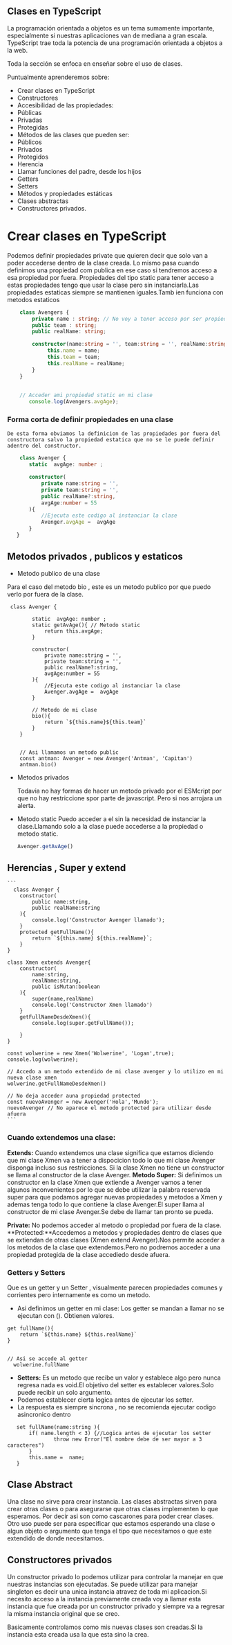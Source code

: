 ## Clases en TypeScript

La programación orientada a objetos es un tema sumamente importante, especialmente si nuestras aplicaciones van de mediana a gran escala. TypeScript trae toda la potencia de una programación orientada a objetos a la web.

Toda la sección se enfoca en enseñar sobre el uso de clases.

Puntualmente aprenderemos sobre:

- Crear clases en TypeScript
- Constructores
- Accesibilidad de las propiedades:
- Públicas
- Privadas
- Protegidas
- Métodos de las clases que pueden ser:
- Públicos
- Privados
- Protegidos
- Herencia
- Llamar funciones del padre, desde los hijos
- Getters 
- Setters
- Métodos y propiedades estáticas
- Clases abstractas
- Constructores privados.





# Crear clases en TypeScript 

Podemos definir propiedades private que quieren decir que solo van a poder accederse dentro de la clase creada.
Lo mismo pasa cuando definimos una propiedad com publica en ese caso si tendremos acceso a esa propiedad por fuera.
Propiedades del tipo static para tener acceso a estas propiedades tengo que usar la clase pero sin instanciarla.Las propiedades estaticas siempre se mantienen iguales.Tamb ien funciona con metodos estaticos


```ts
    class Avengers {
        private name : string; // No voy a tener acceso por ser propiedad privada
        public team : string;
        public realName: string;

        constructor(name:string = '', team:string = '', realName:string = ''){
             this.name = name;
             this.team = team;
             this.realName = realName;
        }
    }

 
    // Acceder ami propiedad static en mi clase
       console.log(Avengers.avgAge);
 ```


 ### Forma corta de definir propiedades en una clase
    De esta forma obviamos la definicion de las propiedades por fuera del constructora salvo la propiedad estatica que no se le puede definir adentro del constructor.
    
 ```ts
     class Avenger {
        static  avgAge: number ;

        constructor(
            private name:string = '',
            private team:string = '',
            public realName?:string,
            avgAge:number = 55      
        ){
            //Ejecuta este codigo al instanciar la clase
            Avenger.avgAge =  avgAge
        }
    }

 ```

## Metodos privados , publicos y estaticos

- Metodo publico de una clase 

Para el caso del metodo bio , este es un metodo publico por que puedo verlo por fuera de la clase.

```
 class Avenger {

        static  avgAge: number ;
        static getAvAge(){ // Metodo static
            return this.avgAge;
        }
    
        constructor(
            private name:string = '',
            private team:string = '',
            public realName?:string,
            avgAge:number = 55      
        ){
            //Ejecuta este codigo al instanciar la clase
            Avenger.avgAge =  avgAge
        }

        // Metodo de mi clase    
        bio(){
            return `${this.name}${this.team}`
        }
    }


    // Asi llamamos un metodo public 
    const antman: Avenger = new Avenger('Antman', 'Capitan')
    antman.bio()

```

 - Metodos privados 
  
    Todavia no hay formas de hacer un metodo privado por el ESMcript por que no hay restriccione spor parte de javascript. 
    Pero si nos arrojara un alerta.

- Metodo static 
    Puedo acceder a el sin la necesidad de instanciar la clase.Llamando solo a la clase puede accederse a la propiedad o metodo static.


    ```ts
    Avenger.getAvAge()

    ```


## Herencias , Super y extend

    ```
      class Avenger {
        constructor(
            public name:string,
            public realName:string 
        ){
            console.log('Constructor Avenger llamado');
        }
        protected getFullName(){
            return `${this.name} ${this.realName}`;
        }
    }

    class Xmen extends Avenger{
        constructor(
            name:string,
            realName:string,
            public isMutan:boolean
        ){
            super(name,realName)
            console.log('Constructor Xmen llamado')
        }
        getFullNameDesdeXmen(){
            console.log(super.getFullName());
            
        }
    }

    const wolwerine = new Xmen('Wolwerine', 'Logan',true);
    console.log(wolwerine);

    // Accedo a un metodo extendido de mi clase avenger y lo utilizo en mi nueva clase xmen
    wolwerine.getFullNameDesdeXmen()

    // No deja acceder auna propiedad protected
    const nuevoAvenger = new Avenger('Hola','Mundo');
    nuevoAvenger // No aparece el metodo protected para utilizar desde afuera 
    ```
### Cuando extendemos una clase:
  **Extends:** Cuando extendemos una clase significa que estamos diciendo que mi clase Xmen va a tener a dispocicion todo lo que mi clase Avenger disponga incluso sus restricciones.
    Si la clase Xmen no tiene un constructor se llama al constructor de la clase Avenger.
    **Metodo Super:** Si definimos un constructor en la clase Xmen que extiende a Avenger vamos a tener algunos inconvenientes por lo que se debe utilizar la palabra reservada super para que podamos agregar nuevas propiedades y metodos a Xmen y ademas tenga todo lo que contiene la clase Avenger.El super llama al constructor de mi clase Avenger.Se debe de llamar tan pronto se pueda.

**Private:** No podemos acceder al metodo o propiedad por fuera de la clase.
**Protected:**Accedemos a metodos y propiedades dentro de clases que se extiendan de otras clases (Xmen extend Avenger).Nos permite acceder a los metodos de la clase que extendemos.Pero no podremos acceder a una propiedad protegida de la clase accediedo desde afuera.


### Getters y Setters


Que es un getter y un Setter , visualmente parecen propiedades comunes y corrientes pero internamente es como un metodo.

- Asi definimos un getter en mi clase:
Los getter se mandan a llamar no se ejecutan con (). Obtienen valores.

```
get fullName(){
    return `${this.name} ${this.realName}`
}


// Asi se accede al getter
  wolwerine.fullName
```

- **Setters:** Es un metodo que recibe un valor  y establece algo pero nunca regresa nada es void.El objetivo del setter es establecer valores.Solo puede recibir un solo argumento.
- Podemos establecer cierta logica antes de ejecutar los setter.
- La respuesta es siempre sincrona , no se recomienda ejecutar codigo asincronico dentro
 
 ```
    set fullName(name:string ){
        if( name.length < 3) {//Logica antes de ejecutar los setter
                throw new Error("El nombre debe de ser mayor a 3 caracteres")
        }
        this.name =  name;
    }
 ```


 ## Clase Abstract 

 Una clase no sirve para crear instancia.
 Las clases abstractas sirven para crear otras clases o para asegurarse que otras clases implementen lo que esperamos.
 Por decir asi son como cascarones para poder crear clases.
 Otro uso puede ser para especificar que estamos esperando una clase o algun objeto o argumento que tenga el tipo que necesitamos o que este extendido de donde necesitamos.



 ## Constructores privados

 Un constructor privado lo podemos utilizar para controlar la manejar en que nuestras instancias son ejecutadas.
 Se puede utilizar para manejar singleton es decir una unica instancia atravez de toda mi aplicacion.Si necesito acceso a la instancia previamente creada voy a llamar esta instancia que fue creada por un constructor privado y siempre va a regresar la misma instancia original que se creo.

 Basicamente controlamos como mis nuevas clases son creadas.Si la instancia esta creada usa la que esta sino la crea.

 